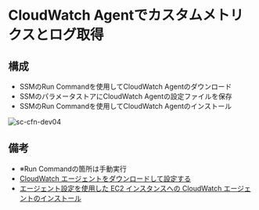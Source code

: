 # CloudWatch Agentでカスタムメトリクスとログ取得
## 構成
* SSMのRun Commandを使用してCloudWatch Agentのダウンロード
* SSMのパラメータストアにCloudWatch Agentの設定ファイルを保存
* SSMのRun Commandを使用してCloudWatch Agentのインストール

![sc-cfn-dev04](https://github.com/Toru-Kubota/AWS-CFn-Dev04/assets/102895466/89d70322-9cb6-4e97-a767-e53710c520fd)


## 備考
* ※Run Commandの箇所は手動実行   
* [CloudWatch エージェントをダウンロードして設定する](https://docs.aws.amazon.com/ja_jp/AmazonCloudWatch/latest/monitoring/download-CloudWatch-Agent-on-EC2-Instance-SSM-first.html)
* [エージェント設定を使用した EC2 インスタンスへの CloudWatch エージェントのインストール](https://docs.aws.amazon.com/ja_jp/AmazonCloudWatch/latest/monitoring/install-CloudWatch-Agent-on-EC2-Instance-fleet.html)
